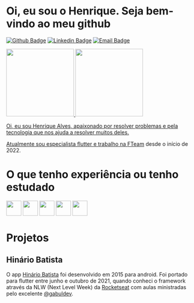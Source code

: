 # Oi, eu sou o Henrique. Seja bem-vindo ao meu github

[![Github Badge](https://img.shields.io/badge/-Github-000?style=social-square&logo=Github&logoColor=white&link=https://github.com/aphenrique)](https://github.com/aphenrique)
[![Linkedin Badge](https://img.shields.io/badge/-LinkedIn-blue?style=social-square&logo=Linkedin&logoColor=white&link=https://www.linkedin.com/in/henrique-alves-bb1b4a213/)](https://www.linkedin.com/in/henrique-alves-bb1b4a213/)
[![Email Badge](https://img.shields.io/badge/-Email-red?style=social-square&logo=Gmail&logoColor=white&link=mailto:ap_henrique@hotmail.com)](mailto:ap_henrique@hotmail.com)

<div>
  <a href="https://github.com/aphenrique">
  <img height="180em" src="https://github-readme-stats.vercel.app/api?username=aphenrique&show_icons=true&theme=dracula&include_all_commits=true&count_private=true"/>
  <img height="180em" src="https://github-readme-stats.vercel.app/api/top-langs/?username=aphenrique&layout=compact&langs_count=8&theme=dracula"/>
</div>

Oi, eu sou Henrique Alves, apaixonado por resolver problemas e pela tecnologia que nos ajuda a resolver muitos deles.

Atualmente sou especialista flutter e trabalho na [FTeam](https://www.linkedin.com/company/fteamdev/mycompany/) desde o início de 2022.

# O que tenho experiência ou tenho estudado

<img width=40 src="https://cdn.jsdelivr.net/gh/devicons/devicon/icons/flutter/flutter-original.svg" /> <img width=40 src="https://cdn.jsdelivr.net/gh/devicons/devicon/icons/dart/dart-original.svg" /> <img width=40 src="https://cdn.jsdelivr.net/gh/devicons/devicon/icons/java/java-original.svg" /> <img width=40 src="https://cdn.jsdelivr.net/gh/devicons/devicon/icons/swift/swift-original.svg" /> <img width=40 src="https://cdn.jsdelivr.net/gh/devicons/devicon/icons/mysql/mysql-original.svg" />
          
# Projetos

## Hinário Batista

O app [Hinário Batista](https://play.google.com/store/apps/details?id=br.hap.hinariobatista) foi desenvolvido em 2015 para android. Foi portado para flutter entre junho e outubro de 2021, quando conheci o framework através da NLW (Next Level Week) da [Rocketseat](https://github.com/rocketseat-education) com aulas ministradas pelo excelente [@gabuldev](https://github.com/gabuldev).
